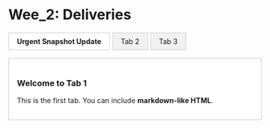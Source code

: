# Wee_2: Deliveries

<style>
.tabs {
  display: flex;
  margin-bottom: 1rem;
  cursor: pointer;
}
.tab-button {
  padding: 0.5rem 1rem;
  border: 1px solid #ccc;
  background: #f1f1f1;
  margin-right: 5px;
}
.tab-button.active {
  background: #fff;
  font-weight: bold;
}
.tab-content {
  display: none;
  padding: 1rem;
  border: 1px solid #ccc;
  background: #fff;
}
.tab-content.active {
  display: block;
}
</style>

<div class="tabs">
  <div class="tab-button active" onclick="showTab('tab1')" style="Bold">Urgent Snapshot Update</div>
  <div class="tab-button" onclick="showTab('tab2')" style="Bold">Tab 2</div>
  <div class="tab-button" onclick="showTab('tab3')">Tab 3</div>
</div>

<div id="tab1" class="tab-content active">
  <h3>Welcome to Tab 1</h3>
  <p>This is the first tab. You can include <strong>markdown-like HTML</strong>.</p>
</div>

<div id="tab2" class="tab-content">
  <h3>Welcome to Tab 2</h3>
  <p>Include more complex content like lists:</p>
  <ul>
    <li>Automation</li>
    <li>Monitoring</li>
    <li>CI/CD</li>
  </ul>
</div>

<div id="tab3" class="tab-content">
  <h3>Tab 3: Code Block</h3>
  <pre><code>print("Hello from Python!")</code></pre>
</div>

<script>
function showTab(tabId) {
  document.querySelectorAll('.tab-button').forEach(btn => btn.classList.remove('active'));
  document.querySelectorAll('.tab-content').forEach(tab => tab.classList.remove('active'));
  event.target.classList.add('active');
  document.getElementById(tabId).classList.add('active');
}
</script>
